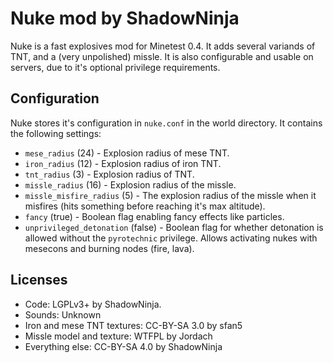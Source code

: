 Nuke mod by ShadowNinja
=======================

Nuke is a fast explosives mod for Minetest 0.4.  It adds several variands of
TNT, and a (very unpolished) missle.  It is also configurable and usable on
servers, due to it's optional privilege requirements.

Configuration
-------------

Nuke stores it's configuration in `nuke.conf` in the world directory.
It contains the following settings:

  * `mese_radius` (24) - Explosion radius of mese TNT.
  * `iron_radius` (12) - Explosion radius of iron TNT.
  * `tnt_radius` (3) - Explosion radius of TNT.
  * `missle_radius` (16) - Explosion radius of the missle.
  * `missle_misfire_radius` (5) - The explosion radius of the missle when it
	misfires (hits something before reaching it's max altitude).
  * `fancy` (true) - Boolean flag enabling fancy effects like particles.
  * `unprivileged_detonation` (false) - Boolean flag for whether detonation is
	allowed without the `pyrotechnic` privilege.  Allows activating nukes
	with mesecons and burning nodes (fire, lava).

Licenses
--------

  * Code: LGPLv3+ by ShadowNinja.
  * Sounds: Unknown
  * Iron and mese TNT textures: CC-BY-SA 3.0 by sfan5
  * Missle model and texture: WTFPL by Jordach
  * Everything else: CC-BY-SA 4.0 by ShadowNinja

